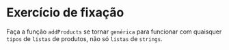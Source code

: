 # Exercício de fixação

Faça a função `addProducts` se tornar `genérica` para funcionar com quaisquer `tipos` de `listas` de produtos, não só `listas` de `strings`.
